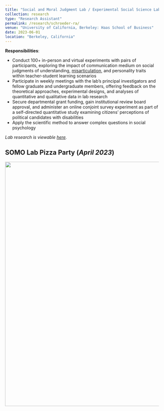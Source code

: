 ```yaml
---
title: "Social and Moral Judgment Lab / Experimental Social Science Laboratory Lead Research Apprentice (_June 2022 - Present_)"
collection: research
type: "Research Assistant"
permalink: /research/schroeder-ra/
venue: "University of California, Berkeley: Haas School of Business"
date: 2023-06-01
location: "Berkeley, California"
---
```


__Responsibilities__:
- Conduct 100+ in-person and virtual experiments with pairs of participants, exploring the impact of communication medium on social judgments of understanding, [misarticulation](https://papers.ssrn.com/sol3/papers.cfm?abstract_id=4164007), and personality traits within teacher-student learning scenarios
- Participate in weekly meetings with the lab’s principal investigators and fellow graduate and undergraduate members, offering feedback on the theoretical approaches, experimental designs, and analyses of quantitative and qualitative data in lab research
- Secure departmental grant funding, gain institutional review board approval, and administer an online conjoint survey experiment as part of a self-directed quantitative study examining citizens’ perceptions of political candidates with disabilities
- Apply the scientific method to answer complex questions in social psychology

_Lab research is viewable [here](https://www.somolab.org/overview)._

## SOMO Lab Pizza Party (_April 2023_)
<img width="800" src="https://user-images.githubusercontent.com/100865459/239700445-6fdba757-557b-49b5-9f24-a884772196f9.jpeg">
